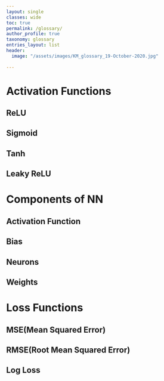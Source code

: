 ```yaml
---
layout: single
classes: wide
toc: true
permalink: /glossary/
author_profile: true
taxonomy: glossary
entries_layout: list
header:
  image: "/assets/images/KM_glossary_19-October-2020.jpg"
  
---
```


# Activation Functions

## ReLU

## Sigmoid

## Tanh

## Leaky ReLU


# Components of NN

## Activation Function

## Bias

## Neurons

## Weights


# Loss Functions

## MSE(Mean Squared Error)

## RMSE(Root Mean Squared Error)

## Log Loss